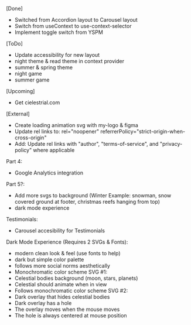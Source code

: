 [Done]

- Switched from Accordion layout to Carousel layout
- Switch from useContext to use-context-selector
- Implement toggle switch from YSPM

[ToDo]

- Update accessibility for new layout
- night theme & read theme in context provider
- summer & spring theme
- night game
- summer game

[Upcoming]

- Get cielestrial.com

[External]

- Create loading animation svg with my-logo & figma
- Update rel links to:
  rel="noopener"
  referrerPolicy="strict-origin-when-cross-origin"
- Add: Update rel links with "author", "terms-of-service", and "privacy-policy" where applicable

Part 4:

- Google Analytics integration

Part 5?:

- Add more svgs to background
  (Winter Example: snowman, snow covered ground at footer, christmas reefs hanging from top)
- dark mode experience

Testimonials:

- Carousel accesibility for Testimonials

Dark Mode Experience (Requires 2 SVGs & Fonts):

- modern clean look & feel (use fonts to help)
- dark but simple color palette
- follows more social norms aesthetically
- Monochromatic color scheme
  SVG #1:
- Celestial bodies background (moon, stars, planets)
- Celestial should animate when in view
- Follows monochromatic color scheme
  SVG #2:
- Dark overlay that hides celestial bodies
- Dark overlay has a hole
- The overlay moves when the mouse moves
- The hole is always centered at mouse position
